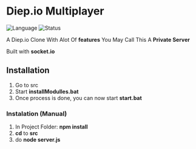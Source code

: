 # Diep.io Multiplayer
![Language](https://img.shields.io/badge/language-node.js-yellow.svg)
![Status](https://img.shields.io/badge/Development%20Status-Active%20Development-brightgreen.svg)

A Diep.io Clone With Alot Of **features**
You May Call This A **Private Server**

Built with **socket.io**
## Installation

1. Go to src
2. Start **installModulles.bat**
3. Once process is done, you can now start **start.bat**

### Instalation (Manual)

1. In Project Folder: **npm install**
2. **cd** to **src**
3. do **node server.js**

